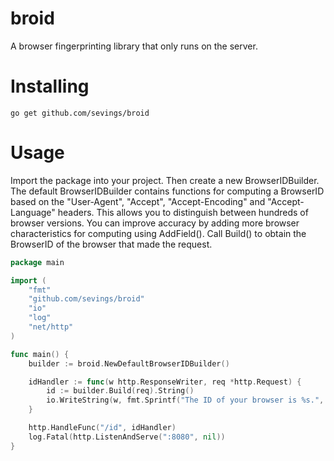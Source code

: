 # broid
A browser fingerprinting library that only runs on the server. 

# Installing

```shell
go get github.com/sevings/broid
```

# Usage
Import the package into your project. Then create a new BrowserIDBuilder.
The default BrowserIDBuilder contains functions for computing a BrowserID based
on the "User-Agent", "Accept", "Accept-Encoding" and "Accept-Language" headers.
This allows you to distinguish between hundreds of browser versions. You can 
improve accuracy by adding more browser characteristics for computing using
AddField(). Call Build() to obtain the BrowserID of the browser that made
the request.

```go
package main

import (
	"fmt"
	"github.com/sevings/broid"
	"io"
	"log"
	"net/http"
)

func main() {
	builder := broid.NewDefaultBrowserIDBuilder()

	idHandler := func(w http.ResponseWriter, req *http.Request) {
		id := builder.Build(req).String()
		io.WriteString(w, fmt.Sprintf("The ID of your browser is %s.", id))
	}

	http.HandleFunc("/id", idHandler)
	log.Fatal(http.ListenAndServe(":8080", nil))
}

```
